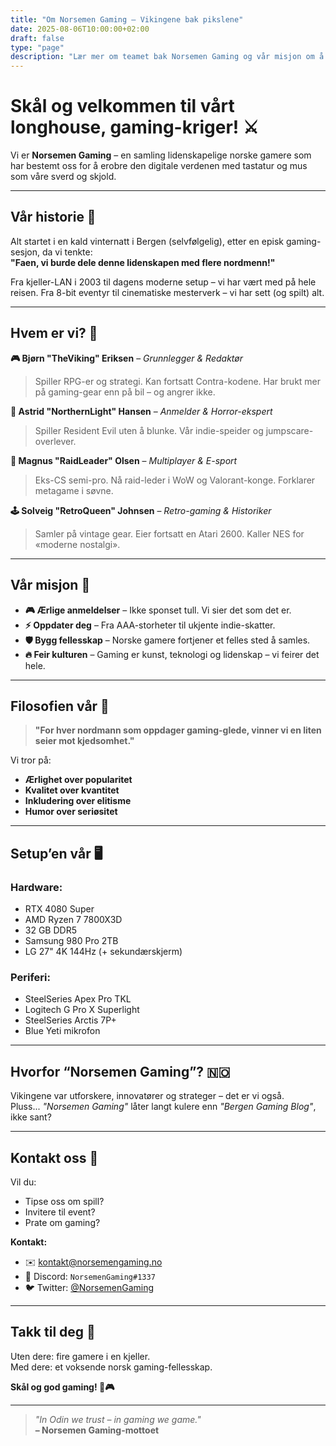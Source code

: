 ```yaml
---
title: "Om Norsemen Gaming – Vikingene bak pikslene"
date: 2025-08-06T10:00:00+02:00
draft: false
type: "page"
description: "Lær mer om teamet bak Norsemen Gaming og vår misjon om å skape det beste norske gaming-innholdet"
---
```


# Skål og velkommen til vårt longhouse, gaming-kriger! ⚔️

Vi er **Norsemen Gaming** – en samling lidenskapelige norske gamere som har bestemt oss for å erobre den digitale verdenen med tastatur og mus som våre sverd og skjold.

---

## Vår historie 🏰

Alt startet i en kald vinternatt i Bergen (selvfølgelig), etter en episk gaming-sesjon, da vi tenkte:  
**"Faen, vi burde dele denne lidenskapen med flere nordmenn!"**

Fra kjeller-LAN i 2003 til dagens moderne setup – vi har vært med på hele reisen. Fra 8-bit eventyr til cinematiske mesterverk – vi har sett (og spilt) alt.

---

## Hvem er vi? 👥

**🎮 Bjørn "TheViking" Eriksen** – *Grunnlegger & Redaktør*  
> Spiller RPG-er og strategi. Kan fortsatt Contra-kodene. Har brukt mer på gaming-gear enn på bil – og angrer ikke.

**👻 Astrid "NorthernLight" Hansen** – *Anmelder & Horror-ekspert*  
> Spiller Resident Evil uten å blunke. Vår indie-speider og jumpscare-overlever.

**🔫 Magnus "RaidLeader" Olsen** – *Multiplayer & E-sport*  
> Eks-CS semi-pro. Nå raid-leder i WoW og Valorant-konge. Forklarer metagame i søvne.

**🕹️ Solveig "RetroQueen" Johnsen** – *Retro-gaming & Historiker*  
> Samler på vintage gear. Eier fortsatt en Atari 2600. Kaller NES for «moderne nostalgi».

---

## Vår misjon 🎯

- **🎮 Ærlige anmeldelser** – Ikke sponset tull. Vi sier det som det er.
- **⚡ Oppdater deg** – Fra AAA-storheter til ukjente indie-skatter.
- **🛡️ Bygg fellesskap** – Norske gamere fortjener et felles sted å samles.
- **🔥 Feir kulturen** – Gaming er kunst, teknologi og lidenskap – vi feirer det hele.

---

## Filosofien vår 💭

> **"For hver nordmann som oppdager gaming-glede, vinner vi en liten seier mot kjedsomhet."**

Vi tror på:
- **Ærlighet over popularitet**
- **Kvalitet over kvantitet**
- **Inkludering over elitisme**
- **Humor over seriøsitet**

---

## Setup’en vår 🖥️

### Hardware:
- RTX 4080 Super  
- AMD Ryzen 7 7800X3D  
- 32 GB DDR5  
- Samsung 980 Pro 2TB  
- LG 27" 4K 144Hz (+ sekundærskjerm)

### Periferi:
- SteelSeries Apex Pro TKL  
- Logitech G Pro X Superlight  
- SteelSeries Arctis 7P+  
- Blue Yeti mikrofon

---

## Hvorfor “Norsemen Gaming”? 🇳🇴

Vikingene var utforskere, innovatører og strateger – det er vi også.  
Pluss... *"Norsemen Gaming"* låter langt kulere enn *"Bergen Gaming Blog"*, ikke sant?

---

## Kontakt oss 📧

Vil du:
- Tipse oss om spill?  
- Invitere til event?  
- Prate om gaming?

**Kontakt:**
- ✉️ kontakt@norsemengaming.no  
- 💬 Discord: `NorsemenGaming#1337`  
- 🐦 Twitter: [@NorsemenGaming](https://twitter.com/NorsemenGaming)

---

## Takk til deg 🙏

Uten dere: fire gamere i en kjeller.  
Med dere: et voksende norsk gaming-fellesskap.

**Skål og god gaming! 🍻🎮**

---

> *"In Odin we trust – in gaming we game."*  
> **– Norsemen Gaming-mottoet**